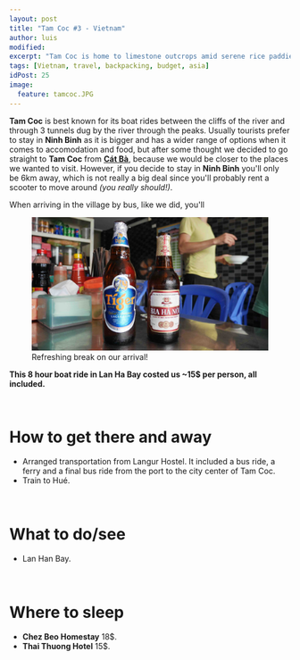 ```yaml
---
layout: post
title: "Tam Coc #3 - Vietnam"
author: luis
modified:
excerpt: "Tam Coc is home to limestone outcrops amid serene rice paddies. It is also called the Halong Bay on Land. A perfect stop to enjoy the amazing nature of Vietnam."
tags: [Vietnam, travel, backpacking, budget, asia]
idPost: 25
image:
  feature: tamcoc.JPG
---
```


<b>Tam Coc</b> is best known for its boat rides between the cliffs of the river and through 3 tunnels dug by the river through the peaks. Usually tourists prefer to stay in <b>Ninh Binh</b> as it is bigger and has a wider range of options when it comes to accomodation and food, but after some thought we decided to go straight to <b>Tam Coc</b> from <b><a href="{{site.url}}/CatBa" target="_blank">Cát Bà</a></b>, because we would be closer to the places we wanted to visit. However, if you decide to stay in <b>Ninh Binh</b> you'll only be 6km away, which is not really a big deal since you'll probably rent a scooter to move around <i>(you really should!)</i>.

When arriving in the village by bus, like we did, you'll 

<figure>
	<a href="../images/vietnam/catba/catba1.JPG"><img src="../images/vietnam/catba/catba1.JPG"></a>
	<figcaption>Refreshing break on our arrival!</figcaption>
</figure>

<b><highlight><middle>This 8 hour boat ride in Lan Ha Bay costed us ~15$ per person, all included.</middle></highlight></b>

<br>
<h1>How to get there and away</h1>
<ul>
<li>Arranged transportation from Langur Hostel. It included a bus ride, a ferry and a final bus ride from the port to the city center of Tam Coc.</li>
<li>Train to Hué.</li>
</ul>

<br>
<h1>What to do/see</h1>
<ul>
<li>Lan Han Bay.</li>
</ul>

<br>
<h1>Where to sleep</h1>
<ul>
<li><b>Chez Beo Homestay</b> 18$.</li>
<li><b>Thai Thuong Hotel</b> 15$.</li>
</ul>